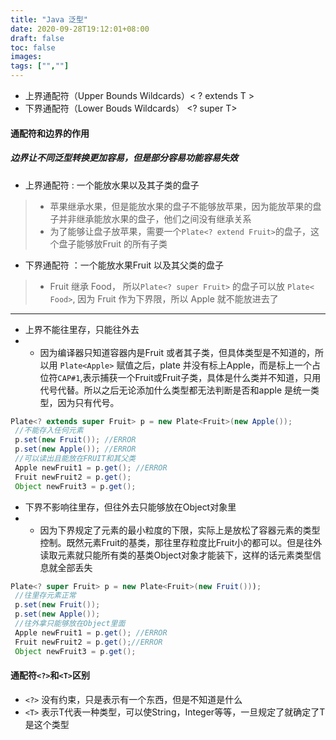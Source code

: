 ```yaml
---
title: "Java 泛型"
date: 2020-09-28T19:12:01+08:00
draft: false
toc: false
images:
tags: ["",""]
---
```


- 上界通配符（Upper Bounds Wildcards）< ? extends T > 
- 下界通配符（Lower Bouds Wildcards） <? super T>

#### 通配符和边界的作用
##### 边界让不同泛型转换更加容易，但是部分容易功能容易失效
- 上界通配符 : 一个能放水果以及其子类的盘子
>- 苹果继承水果，但是能放水果的盘子不能够放苹果，因为能放苹果的盘子并非继承能放水果的盘子，他们之间没有继承关系
>- 为了能够让盘子放苹果，需要一个`Plate<? extend Fruit>`的盘子，这个盘子能够放Fruit 的所有子类
- 下界通配符 ：一个能放水果Fruit 以及其父类的盘子
>- Fruit 继承 Food， 所以`Plate<? super Fruit>` 的盘子可以放 `Plate< Food>`, 因为 Fruit 作为下界限，所以 Apple 就不能放进去了 
---
- 上界不能往里存，只能往外去
- - 因为编译器只知道容器内是Fruit 或者其子类，但具体类型是不知道的，所以用
`Plate<Apple>` 赋值之后，plate 并没有标上Apple，而是标上一个占位符`CAP#1`,表示捕获一个Fruit或Fruit子类，具体是什么类并不知道，只用代号代替。所以之后无论添加什么类型都无法判断是否和apple 是统一类型，因为只有代号。
```java
Plate<? extends super Fruit> p = new Plate<Fruit>(new Apple());
 //不能存入任何元素
 p.set(new Fruit()); //ERROR
 p.set(new Apple()); //ERROR
 //可以读出且能放在FRUIT和其父类
 Apple newFruit1 = p.get(); //ERROR
 Fruit newFruit2 = p.get();
 Object newFruit3 = p.get();
```
- 下界不影响往里存，但往外去只能够放在Object对象里
- - 因为下界规定了元素的最小粒度的下限，实际上是放松了容器元素的类型控制。既然元素Fruit的基类，那往里存粒度比Fruit小的都可以。但是往外读取元素就只能所有类的基类Object对象才能装下，这样的话元素类型信息就全部丢失

```java
Plate<? super Fruit> p = new Plate<Fruit>(new Fruit()));
 //往里存元素正常
 p.set(new Fruit());
 p.set(new Apple());
 //往外拿只能够放在Object里面
 Apple newFruit1 = p.get(); //ERROR
 Fruit newFruit2 = p.get();//ERROR
 Object newFruit3 = p.get();
```
#### 通配符`<?>`和`<T>`区别
- `<?>` 没有约束，只是表示有一个东西，但是不知道是什么
- `<T>` 表示T代表一种类型，可以使String，Integer等等，一旦规定了就确定了T是这个类型
